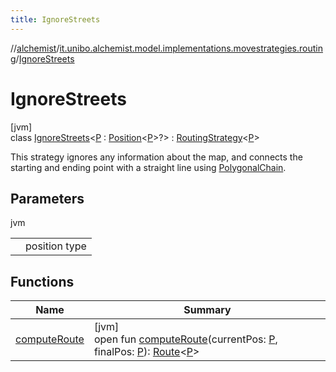 ```yaml
---
title: IgnoreStreets
---
```

//[alchemist](../../../index.html)/[it.unibo.alchemist.model.implementations.movestrategies.routing](../index.html)/[IgnoreStreets](index.html)



# IgnoreStreets



[jvm]\
class [IgnoreStreets](index.html)<[P](index.html) : [Position](../../it.unibo.alchemist.model.interfaces/-position/index.html)<[P](../../it.unibo.alchemist.model.implementations.movestrategies.target/-follow-target/index.html)>?> : [RoutingStrategy](../../it.unibo.alchemist.model.interfaces.movestrategies/-routing-strategy/index.html)<[P](../../it.unibo.alchemist.model.implementations.movestrategies.target/-follow-target/index.html)> 

This strategy ignores any information about the map, and connects the starting and ending point with a straight line using [PolygonalChain](../../it.unibo.alchemist.model.implementations.routes/-polygonal-chain/index.html).



## Parameters


jvm

| | |
|---|---|
| <P> | position type |



## Functions


| Name | Summary |
|---|---|
| [computeRoute](compute-route.html) | [jvm]<br>open fun [computeRoute](compute-route.html)(currentPos: [P](../../it.unibo.alchemist.model.implementations.movestrategies.target/-follow-target/index.html), finalPos: [P](../../it.unibo.alchemist.model.implementations.movestrategies.target/-follow-target/index.html)): [Route](../../it.unibo.alchemist.model.interfaces/-route/index.html)<[P](../../it.unibo.alchemist.model.implementations.movestrategies.target/-follow-target/index.html)> |

